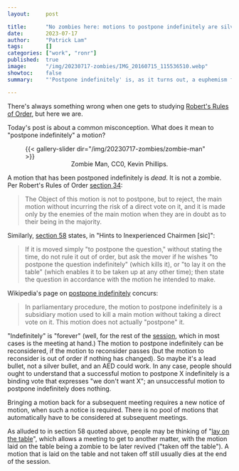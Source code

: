 ```yaml
---
layout:     post

title:      "No zombies here: motions to postpone indefinitely are silver bullets"
date:       2023-07-17
author:     "Patrick Lam"
tags:       []
categories: ["work", "ronr"]
published:  true
image:      "/img/20230717-zombies/IMG_20160715_115536510.webp"
showtoc:    false
summary:    "'Postpone indefinitely' is, as it turns out, a euphemism for 'kill'."

---
```


There's always something wrong when one gets to studying [Robert's Rules of Order](http://www.rulesonline.com/), but here we are.

Today's post is about a common misconception. What does it mean to "postpone indefinitely" a motion?

<!-- https://www.publicdomainpictures.net/en/view-image.php?image=143086&picture=zombie-man -->
<figure>
{{< gallery-slider dir="/img/20230717-zombies/zombie-man" >}}
<figcaption style="text-align:center">Zombie Man, CC0, Kevin Phillips.</figcaption>
</figure>

A motion that has been postponed indefinitely is _dead_. It is not a zombie.
Per Robert's Rules of Order [section 34](http://www.rulesonline.com/rror-05.htm#34):
> The Object of this motion is not to postpone, but to reject, the main motion without incurring the risk of a direct vote on it, and it is made only by the enemies of the main motion when they are in doubt as to their being in the majority.

Similarly, [section 58](http://www.rulesonline.com/rror-10.htm#58:14) states, in "Hints to Inexperienced Chairmen [sic]":
> If it is moved simply "to postpone the question," without stating the time, do not rule it out of order, but ask the mover if he wishes "to postpone the question indefinitely" (which kills it), or "to lay it on the table" (which enables it to be taken up at any other time); then state the question in accordance with the motion he intended to make.

Wikipedia's page on [postpone indefinitely](https://en.wikipedia.org/wiki/Postpone_indefinitely) concurs:
> In parliamentary procedure, the motion to postpone indefinitely is a subsidiary motion used to kill a main motion without taking a direct vote on it. This motion does not actually "postpone" it. 

"Indefinitely" is "forever" (well, for the rest of the
[session](https://jurassicparliament.com/meeting-or-session-in-roberts-rules/
), which in most cases is the meeting at hand.) The motion to postpone
indefinitely can be reconsidered, if the motion to reconsider passes
(but the motion to reconsider is out of order if nothing has
changed). So maybe it's a lead bullet, not a silver bullet, and an AED
could work.  In any case, people should ought to understand that a
successful motion to postpone X indefinitely is a binding vote that
expresses "we don't want X"; an unsuccessful motion to postpone
indefinitely does nothing.

Bringing a motion back for a subsequent meeting requires a new
notice of motion, when such a notice is required. There is no pool of
motions that automatically have to be considered at subsequent
meetings.

As alluded to in section 58 quoted above, people may be thinking of "[lay on the
table](https://en.wikipedia.org/wiki/Table_(parliamentary_procedure))", which allows a meeting to get to another matter, with the
motion laid on the table being a zombie to be later revived ("taken
off the table"). A motion that is laid on the table and not taken off
still usually dies at the end of the session.
